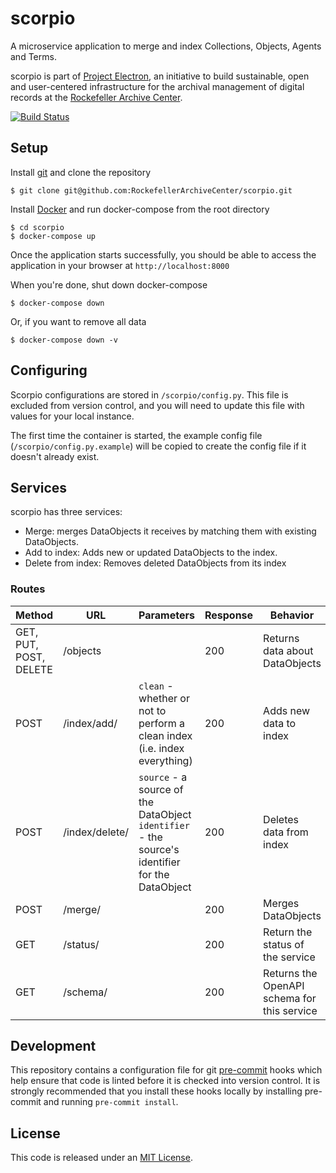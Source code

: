 # scorpio

A microservice application to merge and index Collections, Objects, Agents and Terms.

scorpio is part of [Project Electron](https://github.com/RockefellerArchiveCenter/project_electron), an initiative to build sustainable, open and user-centered infrastructure for the archival management of digital records at the [Rockefeller Archive Center](http://rockarch.org/).

[![Build Status](https://travis-ci.org/RockefellerArchiveCenter/scorpio.svg?branch=base)](https://travis-ci.org/RockefellerArchiveCenter/scorpio)

## Setup

Install [git](https://git-scm.com/) and clone the repository

    $ git clone git@github.com:RockefellerArchiveCenter/scorpio.git

Install [Docker](https://store.docker.com/search?type=edition&offering=community) and run docker-compose from the root directory

    $ cd scorpio
    $ docker-compose up

Once the application starts successfully, you should be able to access the application in your browser at `http://localhost:8000`

When you're done, shut down docker-compose

    $ docker-compose down

Or, if you want to remove all data

    $ docker-compose down -v


## Configuring

Scorpio configurations are stored in `/scorpio/config.py`. This file is excluded from version control, and you will need to update this file with values for your local instance.

The first time the container is started, the example config file (`/scorpio/config.py.example`) will be copied to create the config file if it doesn't already exist.


## Services

scorpio has three services:
- Merge: merges DataObjects it receives by matching them with existing DataObjects.
- Add to index: Adds new or updated DataObjects to the index.
- Delete from index: Removes deleted DataObjects from its index


### Routes

| Method | URL | Parameters | Response  | Behavior  |
|--------|-----|---|---|---|
|GET, PUT, POST, DELETE|/objects||200|Returns data about DataObjects|
|POST|/index/add/|`clean` - whether or not to perform a clean index (i.e. index everything)|200|Adds new data to index|
|POST|/index/delete/|`source` - a source of the DataObject</br>`identifier` - the source's identifier for the DataObject|200|Deletes data from index|
|POST|/merge/||200|Merges DataObjects|
|GET|/status/||200|Return the status of the service|
|GET|/schema/||200|Returns the OpenAPI schema for this service|


## Development

This repository contains a configuration file for git [pre-commit](https://pre-commit.com/) hooks which help ensure that code is linted before it is checked into version control. It is strongly recommended that you install these hooks locally by installing pre-commit and running `pre-commit install`.


## License

This code is released under an [MIT License](LICENSE).

